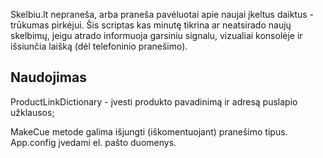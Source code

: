 Skelbiu.lt nepraneša, arba praneša pavėluotai apie naujai įkeltus daiktus - trūkumas pirkėjui. Šis scriptas kas minutę tikrina ar neatsirado naujų skelbimų, jeigu atrado informuoja garsiniu signalu, vizualiai konsolėje ir išsiunčia laišką (dėl telefoninio pranešimo).

## Naudojimas

ProductLinkDictionary - įvesti produkto pavadinimą ir adresą puslapio užklausos;

MakeCue metode galima išjungti (iškomentuojant) pranešimo tipus. App.config įvedami el. pašto duomenys.

